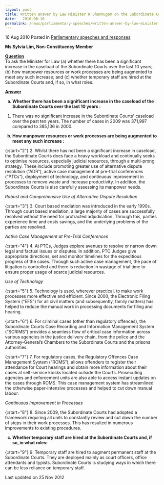 ```yaml
---
layout: post
title: Written answer by Law Minister K Shanmugam on the Subordinate Courts’ caseload and manpower resources
date:   2010-08-16
permalink: /news/parliamentary-speeches/written-answer-by-law-minister-k-shanmugam-on-the-subordinate-courts-caseload-and-manpower
---
```



16 Aug 2010 Posted in [Parliamentary speeches and responses](/news/parliamentary-speeches) 



**Ms Sylvia Lim, Non-Constituency Member** 


**<u>Question</u>**  
To ask the Minister for Law (a) whether there has been a significant increase in the caseload of the Subordinate Courts over the last 10 years; (b) how manpower resources or work processes are being augmented to meet any such increase; and (c) whether temporary staff are hired at the Subordinate Courts and, if so, in what roles. 

**<u>Answer</u>**  
<ol style="list-style-type: lower-alpha; font-weight:bold;">
<li>Whether there has been a significant increase in the caseload of the Subordinate Courts over the last 10 years : </li>
</ol>


1. There was no significant increase in the Subordinate Courts' caseload over the past ten years.  The number of cases in 2009 was 371,997 compared to 385,136 in 2000. 

<ol start="2" style="list-style-type: lower-alpha; font-weight:bold;">
<li> How manpower resources or work processes are being augmented to meet any such increase : </li>
</ol>


{:start="2"}
2. Whilst there has not been a significant increase in caseload, the Subordinate Courts does face a heavy workload and continually seeks to optimise resources, especially judicial resources, through a multi-prong strategy. These include promoting greater use of alternative dispute resolution (“ADR”), active case management at pre-trial conferences (“PTCs”), deployment of technology, and continuous improvement in processes to remove waste and increase productivity. In addition, the Subordinate Courts is also carefully assessing its manpower needs.

*Robust and Comprehensive Use of Alternative Dispute Resolution*

{:start="3"}
3. Court based mediation was introduced in the early 1990s. Through court based mediation, a large majority of cases are successfully resolved without the need for protracted adjudication. Through this, parties experience time and costs savings, and the underlying problems of the parties are resolved. 


*Active Case Management at Pre-Trial Conferences*

{:start="4"}
4. At PTCs, Judges explore avenues to resolve or narrow down legal and factual issues or disputes. In addition, PTC Judges give appropriate directions, set and monitor timelines for the expeditious progress of the cases.  Through such active case management, the pace of litigation is controlled and there is reduction in wastage of trial time to ensure proper usage of scarce judicial resources. 


*Use of Technology*

{:start="5"}
5. Technology is used, wherever practical, to make work processes more effective and efficient. Since 2000, the Electronic Filing System (“EFS”) for all civil matters (and subsequently, family matters) has helped to reduce the manual work in processing documents for filing and hearing. 

{:start="6"}
6. For criminal cases (other than regulatory offences), the Subordinate Courts Case Recording and Information Management System (“SCRIMS”) provides a seamless flow of critical case information across various agencies in the justice delivery chain, from the police and the Attorney-General’s Chambers to the Subordinate Courts and the prisons authorities.

{:start="7"}
7. For regulatory cases, the Regulatory Offences Case Management System (“ROMS”), allows offenders to register their attendance for Court hearings and obtain more information about their cases at self-service kiosks located outside the Courts. Prosecuting agencies and enforcement units are also able to access instant updates on the cases through ROMS. This case management system has streamlined the otherwise paper-intensive processes and helped to cut down manual labour.


*Continuous Improvement in Processes*

{:start="8"}
8. Since 2009, the Subordinate Courts had adopted a framework requiring all units to constantly review and cut down the number of steps in their work processes.  This has resulted in numerous improvements to existing procedures.  



<ol start="3" style="list-style-type: lower-alpha; font-weight:bold;">
<li>Whether temporary staff are hired at the Subordinate Courts and, if so, in what roles:</li>
</ol>


{:start="9"}
9. Temporary staff are hired to augment permanent staff at the Subordinate Courts. They are deployed mainly as court officers, office attendants and typists. Subordinate Courts is studying ways in which there can be less reliance on temporary staff.


<p class="right-side-updated">Last updated on 25 Nov 2012</p> 

